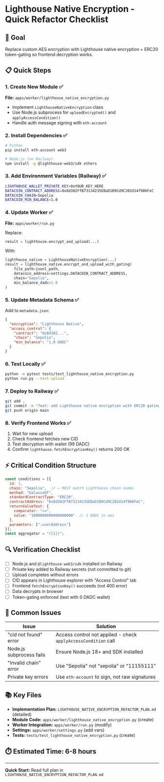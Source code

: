 # Lighthouse Native Encryption - Quick Refactor Checklist

## 🎯 Goal
Replace custom AES encryption with Lighthouse native encryption + ERC20 token-gating so frontend decryption works.

## 📋 Quick Steps

### 1. Create New Module ✅
**File:** `apps/worker/lighthouse_native_encryption.py`
- Implement `LighthouseNativeEncryption` class
- Use Node.js subprocess for `uploadEncrypted()` and `applyAccessCondition()`
- Handle auth message signing with `eth-account`

### 2. Install Dependencies ✅
```bash
# Python
pip install eth-account web3

# Node.js (on Railway)
npm install -g @lighthouse-web3/sdk ethers
```

### 3. Add Environment Variables (Railway) ✅
```bash
LIGHTHOUSE_WALLET_PRIVATE_KEY=0xYOUR_KEY_HERE
DATACOIN_CONTRACT_ADDRESS=0x8d302FfB73134235EBaD1B9Cd9C202d14f906FeC
DATACOIN_CHAIN=Sepolia
DATACOIN_MIN_BALANCE=1.0
```

### 4. Update Worker ✅
**File:** `apps/worker/run.py`

Replace:
```python
result = lighthouse.encrypt_and_upload(...)
```

With:
```python
lighthouse_native = LighthouseNativeEncryption(...)
result = lighthouse_native.encrypt_and_upload_with_gating(
    file_path=jsonl_path,
    datacoin_address=settings.DATACOIN_CONTRACT_ADDRESS,
    chain="Sepolia",
    min_balance_dadc=1.0
)
```

### 5. Update Metadata Schema ✅
Add to `metadata.json`:
```json
{
  "encryption": "Lighthouse Native",
  "access_control": {
    "contract": "0x8d302...",
    "chain": "Sepolia",
    "min_balance": "1.0 DADC"
  }
}
```

### 6. Test Locally ✅
```bash
python -m pytest tests/test_lighthouse_native_encryption.py
python run.py --test-upload
```

### 7. Deploy to Railway ✅
```bash
git add .
git commit -m "feat: add Lighthouse native encryption with ERC20 gating"
git push origin main
```

### 8. Verify Frontend Works ✅
1. Wait for new upload
2. Check frontend fetches new CID
3. Test decryption with wallet (99 DADC)
4. Confirm `lighthouse.fetchEncryptionKey()` returns 200 OK

## ⚡ Critical Condition Structure

```javascript
const conditions = [{
  id: 1,
  chain: "Sepolia",  // ← MUST match Lighthouse chain names
  method: "balanceOf",
  standardContractType: "ERC20",
  contractAddress: "0x8d302FfB73134235EBaD1B9Cd9C202d14f906FeC",
  returnValueTest: { 
    comparator: ">=", 
    value: "1000000000000000000"  // 1 DADC in wei
  },
  parameters: [":userAddress"]
}];
const aggregator = "([1])";
```

## 🔍 Verification Checklist

- [ ] Node.js and `@lighthouse-web3/sdk` installed on Railway
- [ ] Private key added to Railway secrets (not committed to git)
- [ ] Upload completes without errors
- [ ] CID appears in Lighthouse explorer with "Access Control" tab
- [ ] Frontend `fetchEncryptionKey()` succeeds (not 400 error)
- [ ] Data decrypts in browser
- [ ] Token-gating enforced (test with 0 DADC wallet)

## 🚨 Common Issues

| Issue | Solution |
|-------|----------|
| "cid not found" error | Access control not applied - check `applyAccessCondition` call |
| Node.js subprocess fails | Ensure Node.js 18+ and SDK installed |
| "Invalid chain" error | Use "Sepolia" not "sepolia" or "11155111" |
| Private key errors | Use `eth-account` to sign, not raw signatures |

## 📚 Key Files

- **Implementation Plan:** `LIGHTHOUSE_NATIVE_ENCRYPTION_REFACTOR_PLAN.md` (detailed)
- **Module Code:** `apps/worker/lighthouse_native_encryption.py` (create)
- **Worker Integration:** `apps/worker/run.py` (modify)
- **Settings:** `apps/worker/settings.py` (add vars)
- **Tests:** `tests/test_lighthouse_native_encryption.py` (create)

## ⏱️ Estimated Time: 6-8 hours

---
**Quick Start:** Read full plan in `LIGHTHOUSE_NATIVE_ENCRYPTION_REFACTOR_PLAN.md`
